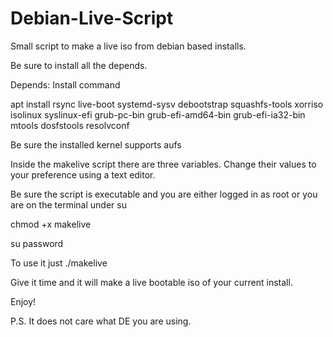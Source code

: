 # Debian-Live-Script
Small script to make a live iso from debian based installs. 

Be sure to install all the depends. 

Depends: Install command

apt install rsync live-boot systemd-sysv debootstrap squashfs-tools xorriso isolinux syslinux-efi grub-pc-bin grub-efi-amd64-bin grub-efi-ia32-bin mtools dosfstools resolvconf

Be sure the installed kernel supports aufs

Inside the makelive script there are three variables. Change their values to your preference using a text editor.

Be sure the script is executable and you are either logged in as root or you are on the terminal under su

chmod +x makelive

su password


To use it just ./makelive

Give it time and it will make a live bootable iso of your current install.

Enjoy!

P.S. It does not care what DE you are using. 
